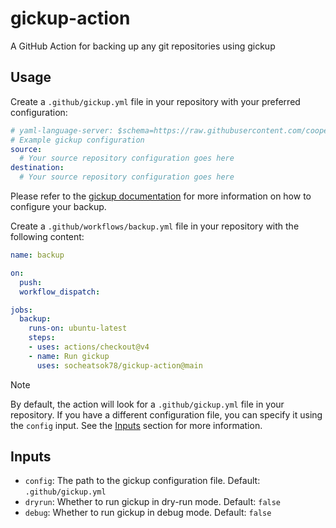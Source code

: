 # gickup-action
A GitHub Action for backing up any git repositories using gickup

## Usage
Create a `.github/gickup.yml` file in your repository with your preferred configuration:

```yml
# yaml-language-server: $schema=https://raw.githubusercontent.com/cooperspencer/gickup/refs/heads/main/gickup_spec.json
# Example gickup configuration
source:
  # Your source repository configuration goes here
destination:
  # Your source repository configuration goes here
```

Please refer to the [gickup documentation](https://cooperspencer.github.io/gickup-documentation/category/configuration) for more information on how to configure your backup.

Create a `.github/workflows/backup.yml` file in your repository with the following content:
```yml
name: backup

on:
  push:
  workflow_dispatch:

jobs:
  backup:
    runs-on: ubuntu-latest
    steps:
    - uses: actions/checkout@v4
    - name: Run gickup
      uses: socheatsok78/gickup-action@main
```

> [!NOTE]
> By default, the action will look for a `.github/gickup.yml` file in your repository. If you have a different configuration file, you can specify it using the `config` input. See the [Inputs](#inputs) section for more information.


## Inputs

- `config`: The path to the gickup configuration file. Default: `.github/gickup.yml`
- `dryrun`: Whether to run gickup in dry-run mode. Default: `false`
- `debug`: Whether to run gickup in debug mode. Default: `false`
